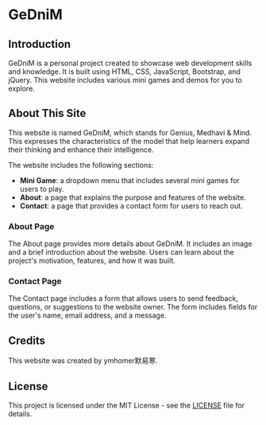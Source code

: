 # GeDniM

## Introduction

GeDniM is a personal project created to showcase web development skills and knowledge. It is built using HTML, CSS, JavaScript, Bootstrap, and jQuery. This website includes various mini games and demos for you to explore.

## About This Site

This website is named GeDniM, which stands for Genius, Medhavi & Mind. This expresses the characteristics of the model that help learners expand their thinking and enhance their intelligence.

The website includes the following sections:

- **Mini Game**: a dropdown menu that includes several mini games for users to play.
- **About**: a page that explains the purpose and features of the website.
- **Contact**: a page that provides a contact form for users to reach out.

### About Page

The About page provides more details about GeDniM. It includes an image and a brief introduction about the website. Users can learn about the project's motivation, features, and how it was built.

### Contact Page

The Contact page includes a form that allows users to send feedback, questions, or suggestions to the website owner. The form includes fields for the user's name, email address, and a message.

## Credits

This website was created by ymhomer默易寒.

## License

This project is licensed under the MIT License - see the [LICENSE](LICENSE) file for details.

